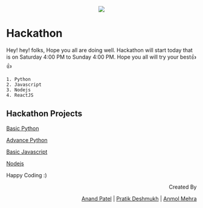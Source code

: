 <p align="center"><img src="https://media3.giphy.com/media/aW0nxl2Z8UjMYQA6pg/giphy.gif?cid=ecf05e47t80rrkdkhme3nibtw40afltze2j7sx6acrp05cly&rid=giphy.gif&ct=g"></p>

# Hackathon

Hey! hey! folks,
Hope you all are doing well. Hackathon will start today that is on Saturday 4:00 PM to Sunday 4:00 PM.
Hope you all will try your best👍👍


```
1. Python
2. Javascript
3. Nodejs
4. ReactJS
```

## Hackathon Projects
<a href="https://github.com/anandpatel504/Hackathon-Aandolan/blob/master/python/Python.md#basic-projects">Basic Python</a>

<a href="https://github.com/anandpatel504/Hackathon-Aandolan/blob/master/python/Python.md#advance-projects">Advance Python</a>


<a href="https://github.com/anandpatel504/Hackathon-Aandolan/blob/master/javascript/Basics_JavaScript.md">Basic Javascript</a>

<a href="https://github.com/anandpatel504/Hackathon-Aandolan/blob/master/nodejs/nodejs.md">Nodejs</a>


Happy Coding :)

<div dir="rtl">Created By

<a href="https://github.com/anandpatel504">Anand Patel</a> |
<a href="https://github.com/pratikdeshmukh2004">Pratik Deshmukh</a> | 
<a href="https://github.com/iamanmolmehra">Anmol Mehra</a>
</div>
